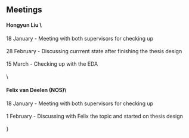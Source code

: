 ## Meetings

#### Hongyun Liu \
18 January - Meeting with both supervisors for checking up <br />\
28 February - Discussing currrent state after finishing the thesis design <br /> \
15 March - Checking up with the EDA <br /> \
\
#### Felix van Deelen (NOS)\
18 January - Meeting with both supervisors for checking up <br />\
1 February - Discussing with Felix the topic and started on thesis design <br />\
}
